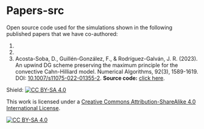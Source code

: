 # Papers-src
Open source code used for the simulations shown in the following published papers that we have co-authored:

1. 
2. 
3. Acosta-Soba, D., Guillén-González, F., & Rodríguez-Galván, J. R. (2023). An upwind DG scheme preserving the maximum principle for the convective Cahn-Hilliard model. Numerical Algorithms, 92(3), 1589-1619. DOI: [10.1007/s11075-022-01355-2](https://doi.org/10.1007/s11075-022-01355-2). **Source code:** [click here](https://github.com/danielacos/Papers-src/tree/main/2023NAL-CCH).

Shield: [![CC BY-SA 4.0][cc-by-sa-shield]][cc-by-sa]

This work is licensed under a
[Creative Commons Attribution-ShareAlike 4.0 International License][cc-by-sa].

[![CC BY-SA 4.0][cc-by-sa-image]][cc-by-sa]

[cc-by-sa]: http://creativecommons.org/licenses/by-sa/4.0/
[cc-by-sa-image]: https://licensebuttons.net/l/by-sa/4.0/88x31.png
[cc-by-sa-shield]: https://img.shields.io/badge/License-CC%20BY--SA%204.0-lightgrey.svg
